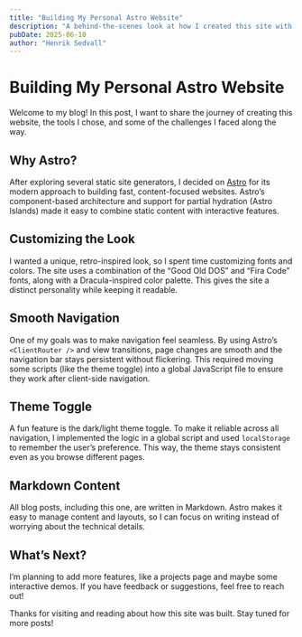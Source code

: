 ```yaml
---
title: "Building My Personal Astro Website"
description: "A behind-the-scenes look at how I created this site with Astro, custom themes, and smooth navigation."
pubDate: 2025-06-10
author: "Henrik Sedvall"
---
```


# Building My Personal Astro Website

Welcome to my blog! In this post, I want to share the journey of creating this website, the tools I chose, and some of the challenges I faced along the way.

## Why Astro?

After exploring several static site generators, I decided on [Astro](https://astro.build) for its modern approach to building fast, content-focused websites. Astro’s component-based architecture and support for partial hydration (Astro Islands) made it easy to combine static content with interactive features.

## Customizing the Look

I wanted a unique, retro-inspired look, so I spent time customizing fonts and colors. The site uses a combination of the “Good Old DOS” and “Fira Code” fonts, along with a Dracula-inspired color palette. This gives the site a distinct personality while keeping it readable.

## Smooth Navigation

One of my goals was to make navigation feel seamless. By using Astro’s `<ClientRouter />` and view transitions, page changes are smooth and the navigation bar stays persistent without flickering. This required moving some scripts (like the theme toggle) into a global JavaScript file to ensure they work after client-side navigation.

## Theme Toggle

A fun feature is the dark/light theme toggle. To make it reliable across all navigation, I implemented the logic in a global script and used `localStorage` to remember the user’s preference. This way, the theme stays consistent even as you browse different pages.

## Markdown Content

All blog posts, including this one, are written in Markdown. Astro makes it easy to manage content and layouts, so I can focus on writing instead of worrying about the technical details.

## What’s Next?

I’m planning to add more features, like a projects page and maybe some interactive demos. If you have feedback or suggestions, feel free to reach out!

Thanks for visiting and reading about how this site was built. Stay tuned for more posts!
